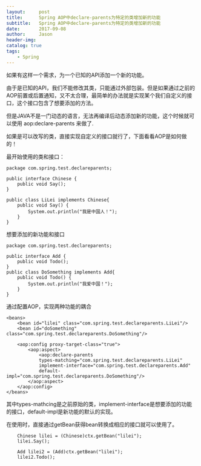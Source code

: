 ```yaml
---
layout:     post
title:      Spring AOP中declare-parents为特定的类增加新的功能
subtitle:   Spring AOP中declare-parents为特定的类增加新的功能
date:       2017-09-08
author:     Jason
header-img: 
catalog: true
tags:
    - Spring
---
```



如果有这样一个需求，为一个已知的API添加一个新的功能。

由于是已知的API，我们不能修改其类，只能通过外部包装。但是如果通过之前的AOP前置或后置通知，又不太合理，最简单的办法就是实现某个我们自定义的接口，这个接口包含了想要添加的方法。

但是JAVA不是一门动态的语言，无法再编译后动态添加新的功能，这个时候就可以使用 aop:declare-parents 来做了.

如果是可以改写的类，直接实现自定义的接口就行了，下面看看AOP是如何做的！

最开始使用的类和接口：
```
package com.spring.test.declareparents;

public interface Chinese {
    public void Say();
}
```
```
public class LiLei implements Chinese{
    public void Say() {
        System.out.println("我是中国人！");
    }
}
```
想要添加的新功能和接口
```
package com.spring.test.declareparents;

public interface Add {
    public void Todo();
}
public class DoSomething implements Add{
    public void Todo() {
        System.out.println("我爱中国！");
    }
}
```
通过配置AOP，实现两种功能的耦合
```
<beans>
    <bean id="lilei" class="com.spring.test.declareparents.LiLei"/>
    <bean id="doSomething" class="com.spring.test.declareparents.DoSomething"/>
    
    <aop:config proxy-target-class="true">
        <aop:aspect>
            <aop:declare-parents 
            types-matching="com.spring.test.declareparents.LiLei"
            implement-interface="com.spring.test.declareparents.Add" 
            default-impl="com.spring.test.declareparents.DoSomething"/>
        </aop:aspect>
    </aop:config>
</beans>
```
其中types-mathcing是之前原始的类，implement-interface是想要添加的功能的接口，default-impl是新功能的默认的实现。

在使用时，直接通过getBean获得bean转换成相应的接口就可以使用了。
```
    Chinese lilei = (Chinese)ctx.getBean("lilei");
    lilei.Say();

    Add lilei2 = (Add)ctx.getBean("lilei");
    lilei2.Todo();
```
 


